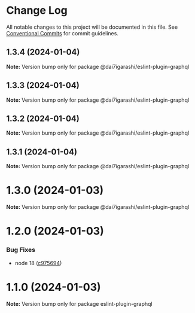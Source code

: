 # Change Log

All notable changes to this project will be documented in this file.
See [Conventional Commits](https://conventionalcommits.org) for commit guidelines.

## 1.3.4 (2024-01-04)

**Note:** Version bump only for package @dai7igarashi/eslint-plugin-graphql





## 1.3.3 (2024-01-04)

**Note:** Version bump only for package @dai7igarashi/eslint-plugin-graphql





## 1.3.2 (2024-01-04)

**Note:** Version bump only for package @dai7igarashi/eslint-plugin-graphql





## 1.3.1 (2024-01-04)

**Note:** Version bump only for package @dai7igarashi/eslint-plugin-graphql





# 1.3.0 (2024-01-03)

**Note:** Version bump only for package @dai7igarashi/eslint-plugin-graphql





# 1.2.0 (2024-01-03)


### Bug Fixes

* node 18 ([c975694](https://github.com/Dai7Igarashi/monorepo_publish_sample/commit/c9756945fa0cae78787ff515d80013aaadafdd16))





# 1.1.0 (2024-01-03)

**Note:** Version bump only for package eslint-plugin-graphql
